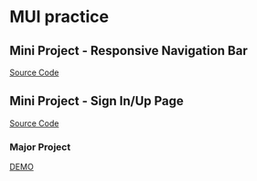 # MUI practice
## Mini Project - Responsive Navigation Bar
[Source Code](https://github.com/donghun-K/mui-practice/tree/64a3e76d8476e55b1f90a4e17b10ba22ae1c6ff3)
## Mini Project - Sign In/Up Page
[Source Code](https://github.com/donghun-K/mui-practice/tree/9e554aa2be93fca61e40dc5fbace8b74ea31e534)
### Major Project
[DEMO](https://donghun-k.github.io/mui-practice/)
